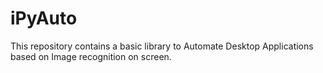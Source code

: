 # iPyAuto
This repository contains a basic library to Automate Desktop Applications based on Image recognition on screen. 
